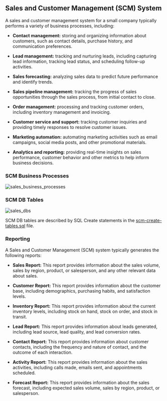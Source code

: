 ## Sales and Customer Management (SCM) System

A sales and customer management system for a small company typically performs a variety of business processes, including:

- **Contact management:** storing and organizing information about customers, such as contact details, purchase history, and communication preferences.

- **Lead management:** tracking and nurturing leads, including capturing lead information, tracking lead status, and scheduling follow-up activities.

- **Sales forecasting:** analyzing sales data to predict future performance and identify trends.

- **Sales pipeline management:** tracking the progress of sales opportunities through the sales process, from initial contact to close.

- **Order management:** processing and tracking customer orders, including inventory management and invoicing.

- **Customer service and support:** tracking customer inquiries and providing timely responses to resolve customer issues.

- **Marketing automation:** automating marketing activities such as email campaigns, social media posts, and other promotional materials.

- **Analytics and reporting:** providing real-time insights on sales performance, customer behavior and other metrics to help inform business decisions.

### SCM Business Processes 

![sales_business_processes](https://user-images.githubusercontent.com/68504324/213828647-01ab890b-a3f7-44ea-b184-05798cc0ccee.png)


### SCM DB Tables 

![sales_dbs](https://user-images.githubusercontent.com/68504324/212563066-6e9257dc-9ace-46cf-a156-7fa33fcba1c7.png)

SCM DB tables are described by SQL Create statements in the [scm-create-tables.sql](https://github.com/jonfernq/SimpleERP/blob/main/Sales-Customer-Management/scm-create-tables.sql) file.

### Reporting 

A Sales and Customer Management (SCM) system typically generates the following reports:

- **Sales Report:** This report provides information about the sales volume, sales by region, product, or salesperson, and any other relevant data about sales.

- **Customer Report:** This report provides information about the customer base, including demographics, purchasing habits, and satisfaction levels.

- **Inventory Report:** This report provides information about the current inventory levels, including stock on hand, stock on order, and stock in transit.

- **Lead Report:** This report provides information about leads generated, including lead source, lead quality, and lead conversion rates.

- **Contact Report:** This report provides information about customer contacts, including the frequency and nature of contact, and the outcome of each interaction.

- **Activity Report:** This report provides information about the sales activities, including calls made, emails sent, and appointments scheduled.

- **Forecast Report:** This report provides information about the sales forecast, including expected sales volume, sales by region, product, or salesperson.

